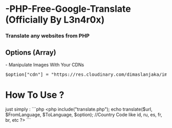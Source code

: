 # -PHP-Free-Google-Translate (Officially By L3n4r0x)
<h3>Translate any websites from PHP </h3>
<h2>Options (Array)</h2>
- Manipulate Images With Your CDNs <br />
<pre>
$option["cdn"] = "https://res.cloudinary.com/dimaslanjaka/image/fetch/"; //Change to your Images CDN
</pre>
<h1>How To Use ? </h1>
just simply :
```php
&lt;php
include("translate.php");
echo translate($url, $FromLanguage, $ToLanguage, $option); //Country Code like id, ru, es, fr, br, etc
?&gt;
```

